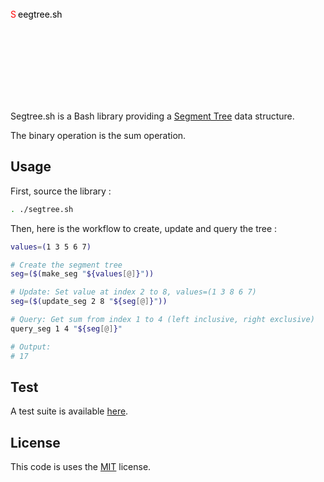 <!-- <h1><a href="src/segtree.sh"><span style="color: black">S</span><span style="color: red">egtree.sh</span></a></h1> -->

<svg xmlns="http://www.w3.org/2000/svg" viewBox="0 0 100% 18" fill="none">
    <text x="0" y="15" fill="#ff0000">S</text>
    <text x="12" y="15" fill="#000000">eegtree.sh</text>
</svg>

Segtree.sh is a Bash library providing a [Segment Tree](https://en.wikipedia.org/wiki/Segment_tree) data structure.

The binary operation is the sum operation.

## Usage
First, source the library :
```sh
. ./segtree.sh
```

Then, here is the workflow to create, update and query the tree :
```sh
values=(1 3 5 6 7)

# Create the segment tree
seg=($(make_seg "${values[@]}"))

# Update: Set value at index 2 to 8, values=(1 3 8 6 7)
seg=($(update_seg 2 8 "${seg[@]}"))

# Query: Get sum from index 1 to 4 (left inclusive, right exclusive)
query_seg 1 4 "${seg[@]}"

# Output:
# 17
```

## Test
A test suite is available [here](test.sh).

## License
This code is uses the [MIT](LICENSE) license.
